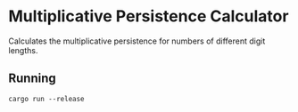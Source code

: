 # Multiplicative Persistence Calculator
Calculates the multiplicative persistence for numbers of different digit lengths.

## Running
```
cargo run --release
```
